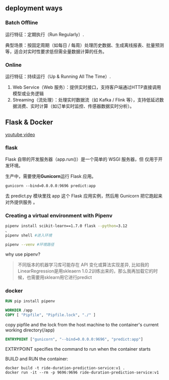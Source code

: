 ## deployment ways
### Batch Offline
运行特征：定期执行（Run Regularly）. 

典型场景：按固定周期（如每日 / 每周）处理历史数据、生成离线报表、批量预测等，适合对实时性要求低但需全量数据计算的任务。
### Online
运行特征：持续运行（Up & Running All The Time）. 
1. Web Service（Web 服务）：提供实时接口，支持客户端通过HTTP直接调用模型或业务逻辑
2. Streaming（流处理）：处理实时数据流（如 Kafka / Flink 等），支持低延迟数据消费、实时计算（如订单实时监控、传感器数据实时分析）。

## Flask & Docker
[youtube video](https://www.youtube.com/watch?v=D7wfMAdgdF8&list=PL3MmuxUbc_hIUISrluw_A7wDSmfOhErJK&index=18])

### flask
Flask 自带的开发服务器（app.run()）是一个简单的 WSGI 服务器，但 仅用于开发环境。

生产中，需要使用**Gunicorn**运行 Flask 应用。

```shell
gunicorn --bind=0.0.0.0:9696 predict:app
```
去 predict.py 模块里找 app 这个 Flask 应用实例，然后用 Gunicorn 把它跑起来对外提供服务 。
### Creating a virtual environment with Pipenv
```bash
pipenv install scikit-learn==1.7.0 flask --python=3.12
、
pipenv shell #进入环境

pipenv --venv #环境路径
```
why use pipenv?  
>不同版本的机器学习库可能存在 API 变化或算法实现差异, 比如我的LinearRegression是用skleaern 1.0.2训练出来的，那么我再加载它的时候，也需要用sklearn用它进行predict

### docker
```dockerfile
RUN pip install pipenv

WORKDIR /app
COPY [ "Pipfile", "Pipfile.lock", "./" ]
```
copy pipfile and the lock from the host machine to the container's current working directory(/app)

```dockerfile
ENTRYPOINT ["gunicorn", "--bind=0.0.0.0:9696", "predict:app"]
```
EXTRYPOINT specifies the command to run when the container starts

BUILD and RUN the container:
```
docker build -t ride-duration-prediction-service:v1 .
docker run -it --rm -p 9696:9696 ride-duration-prediction-service:v1
```
